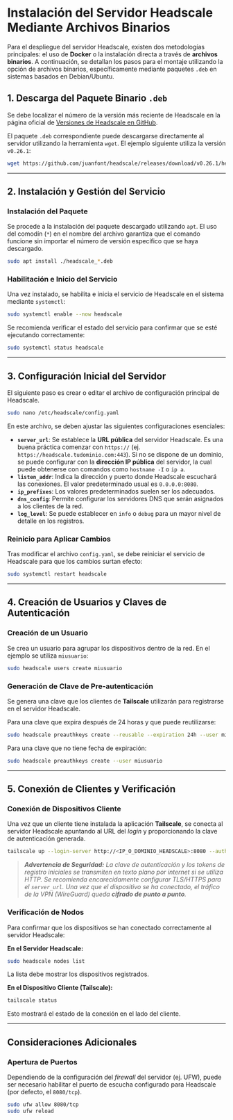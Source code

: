 

# Instalación del Servidor Headscale Mediante Archivos Binarios

Para el despliegue del servidor Headscale, existen dos metodologías principales: el uso de **Docker** o la instalación directa a través de **archivos binarios**. A continuación, se detallan los pasos para el montaje utilizando la opción de archivos binarios, específicamente mediante paquetes `.deb` en sistemas basados en Debian/Ubuntu.

## 1\. Descarga del Paquete Binario `.deb`

Se debe localizar el número de la versión más reciente de Headscale en la página oficial de [Versiones de Headscale en GitHub](https://github.com/juanfont/headscale/releases).

El paquete `.deb` correspondiente puede descargarse directamente al servidor utilizando la herramienta `wget`. El ejemplo siguiente utiliza la versión `v0.26.1`:

```bash
wget https://github.com/juanfont/headscale/releases/download/v0.26.1/headscale_0.26.1_linux_amd64.deb
```

-----

## 2\. Instalación y Gestión del Servicio

### Instalación del Paquete

Se procede a la instalación del paquete descargado utilizando `apt`. El uso del comodín (`*`) en el nombre del archivo garantiza que el comando funcione sin importar el número de versión específico que se haya descargado.

```bash
sudo apt install ./headscale_*.deb
```

### Habilitación e Inicio del Servicio

Una vez instalado, se habilita e inicia el servicio de Headscale en el sistema mediante `systemctl`:

```bash
sudo systemctl enable --now headscale
```

Se recomienda verificar el estado del servicio para confirmar que se esté ejecutando correctamente:

```bash
sudo systemctl status headscale
```

-----

## 3\. Configuración Inicial del Servidor

El siguiente paso es crear o editar el archivo de configuración principal de Headscale.

```bash
sudo nano /etc/headscale/config.yaml
```

En este archivo, se deben ajustar las siguientes configuraciones esenciales:

  * **`server_url`**: Se establece la **URL pública** del servidor Headscale. Es una buena práctica comenzar con `https://` (ej. `https://headscale.tudominio.com:443`). Si no se dispone de un dominio, se puede configurar con la **dirección IP pública** del servidor, la cual puede obtenerse con comandos como `hostname -I` o `ip a`.
  * **`listen_addr`**: Indica la dirección y puerto donde Headscale escuchará las conexiones. El valor predeterminado usual es `0.0.0.0:8080`.
  * **`ip_prefixes`**: Los valores predeterminados suelen ser los adecuados.
  * **`dns_config`**: Permite configurar los servidores DNS que serán asignados a los clientes de la red.
  * **`log_level`**: Se puede establecer en `info` o `debug` para un mayor nivel de detalle en los registros.

### Reinicio para Aplicar Cambios

Tras modificar el archivo `config.yaml`, se debe reiniciar el servicio de Headscale para que los cambios surtan efecto:

```bash
sudo systemctl restart headscale
```

-----

## 4\. Creación de Usuarios y Claves de Autenticación

### Creación de un Usuario

Se crea un usuario para agrupar los dispositivos dentro de la red. En el ejemplo se utiliza `miusuario`:

```bash
sudo headscale users create miusuario
```

### Generación de Clave de Pre-autenticación

Se genera una clave que los clientes de **Tailscale** utilizarán para registrarse en el servidor Headscale.

Para una clave que expira después de 24 horas y que puede reutilizarse:

```bash
sudo headscale preauthkeys create --reusable --expiration 24h --user miusuario
```

Para una clave que no tiene fecha de expiración:

```bash
sudo headscale preauthkeys create --user miusuario
```

-----

## 5\. Conexión de Clientes y Verificación

### Conexión de Dispositivos Cliente

Una vez que un cliente tiene instalada la aplicación **Tailscale**, se conecta al servidor Headscale apuntando al URL del *login* y proporcionando la clave de autenticación generada.

```bash
tailscale up --login-server http://<IP_O_DOMINIO_HEADSCALE>:8080 --authkey TU_CLAVE_DE_AUTENTICACION
```

> ***Advertencia de Seguridad:*** *La clave de autenticación y los tokens de registro iniciales se transmiten en texto plano por internet si se utiliza HTTP. Se recomienda encarecidamente configurar TLS/HTTPS para el `server_url`. Una vez que el dispositivo se ha conectado, el tráfico de la VPN (WireGuard) queda **cifrado de punto a punto**.*

### Verificación de Nodos

Para confirmar que los dispositivos se han conectado correctamente al servidor Headscale:

**En el Servidor Headscale:**

```bash
sudo headscale nodes list
```

La lista debe mostrar los dispositivos registrados.

**En el Dispositivo Cliente (Tailscale):**

```bash
tailscale status
```

Esto mostrará el estado de la conexión en el lado del cliente.

-----

## Consideraciones Adicionales

### Apertura de Puertos

Dependiendo de la configuración del *firewall* del servidor (ej. UFW), puede ser necesario habilitar el puerto de escucha configurado para Headscale (por defecto, el `8080/tcp`).

```bash
sudo ufw allow 8080/tcp
sudo ufw reload
```